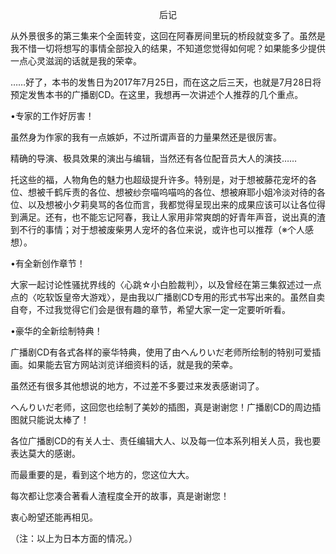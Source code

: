 <p align="center">后记</p>

从外景很多的第三集来个全面转变，这回在阿春房间里玩的桥段就变多了。虽然是我不惜一切将想写的事情全部投入的结果，不知道您觉得如何呢？如果能多少提供一点心灵滋润的话就是我的荣幸。

……好了，本书的发售日为2017年7月25日，而在这之后三天，也就是7月28日将预定发售本书的广播剧CD。在这里，我想再一次讲述个人推荐的几个重点。

•专家的工作好厉害！

虽然身为作家的我有一点嫉妒，不过所谓声音的力量果然还是很厉害。

精确的导演、极具效果的演出与编辑，当然还有各位配音员大人的演技……

托这些的福，人物角色的魅力也超级提升许多。特别是，对于想被藤花宠坏的各位、想被千鹤斥责的各位、想被纱奈喵呜喵呜的各位、想被麻耶小姐冷淡对待的各位、以及想被小夕莉臭骂的各位而言，我都觉得呈现出来的成果应该可以让各位得到满足。还有，也不能忘记阿春，我让人家用非常爽朗的好青年声音，说出真的渣到不行的事情；对于想被废柴男人宠坏的各位来说，或许也可以推荐（※个人感想）。

•有全新创作章节！

大家一起讨论性骚扰界线的〈心跳☆小白脸裁判〉，以及曾经在第三集叙述过一点点的〈吃软饭皇帝大游戏〉，是由我以广播剧CD专用的形式书写出来的。虽然自卖自夸，不过我觉得它们会是很有趣的章节，希望大家一定一定要听听看。

•豪华的全新绘制特典！

广播剧CD有各式各样的豪华特典，使用了由へんりいだ老师所绘制的特别可爱插画。如果能去官方网站浏览详细资料的话，就是我的荣幸。

虽然还有很多其他想说的地方，不过差不多要过来发表感谢词了。

へんりいだ老师，这回您也绘制了美妙的插图，真是谢谢您！广播剧CD的周边插图就只能说太棒了！

各位广播剧CD的有关人士、责任编辑大人、以及每一位本系列相关人员，我也要表达莫大的感谢。

而最重要的是，看到这个地方的，您这位大大。

每次都让您凑合著看人渣程度全开的故事，真是谢谢您！

衷心盼望还能再相见。

（注：以上为日本方面的情况。）

